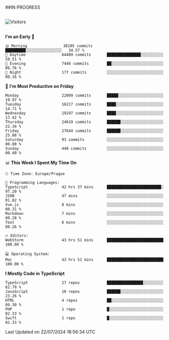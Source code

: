 ##IN PROGRESS
##
![Visitors](https://komarev.com/ghpvc/?username=petrbui&style=for-the-badge&label=Visitors+👀)



##
<!--
[![My GitHub stats](https://github-readme-stats.vercel.app/api?username=petrbui&theme=github_dark)](https://github.com/anuraghazra/github-readme-stats)

[![My wakatime stats](https://github-readme-stats.vercel.app/api/wakatime?username=petrbui&theme=github_dark)](https://github.com/anuraghazra/github-readme-stats)
-->
<!--START_SECTION:waka-->
**I'm an Early 🐤** 

```text
🌞 Morning                38105 commits       █████████░░░░░░░░░░░░░░░░   34.57 % 
🌆 Daytime                64489 commits       ███████████████░░░░░░░░░░   58.51 % 
🌃 Evening                7448 commits        ██░░░░░░░░░░░░░░░░░░░░░░░   06.76 % 
🌙 Night                  177 commits         ░░░░░░░░░░░░░░░░░░░░░░░░░   00.16 % 
```
📅 **I'm Most Productive on Friday** 

```text
Monday                   22009 commits       █████░░░░░░░░░░░░░░░░░░░░   19.97 % 
Tuesday                  16217 commits       ████░░░░░░░░░░░░░░░░░░░░░   14.71 % 
Wednesday                19197 commits       ████░░░░░░░░░░░░░░░░░░░░░   17.42 % 
Thursday                 24619 commits       ██████░░░░░░░░░░░░░░░░░░░   22.34 % 
Friday                   27644 commits       ██████░░░░░░░░░░░░░░░░░░░   25.08 % 
Saturday                 93 commits          ░░░░░░░░░░░░░░░░░░░░░░░░░   00.08 % 
Sunday                   440 commits         ░░░░░░░░░░░░░░░░░░░░░░░░░   00.40 % 
```


📊 **This Week I Spent My Time On** 

```text
🕑︎ Time Zone: Europe/Prague

💬 Programming Languages: 
TypeScript               42 hrs 37 mins      ████████████████████████░   97.20 % 
JSON                     47 mins             ░░░░░░░░░░░░░░░░░░░░░░░░░   01.82 % 
Vue.js                   8 mins              ░░░░░░░░░░░░░░░░░░░░░░░░░   00.31 % 
Markdown                 7 mins              ░░░░░░░░░░░░░░░░░░░░░░░░░   00.28 % 
Text                     6 mins              ░░░░░░░░░░░░░░░░░░░░░░░░░   00.26 % 

🔥 Editors: 
WebStorm                 43 hrs 51 mins      █████████████████████████   100.00 % 

💻 Operating System: 
Mac                      43 hrs 51 mins      █████████████████████████   100.00 % 
```

**I Mostly Code in TypeScript** 

```text
TypeScript               27 repos            ████████████████░░░░░░░░░   62.79 % 
JavaScript               10 repos            ██████░░░░░░░░░░░░░░░░░░░   23.26 % 
HTML                     4 repos             ██░░░░░░░░░░░░░░░░░░░░░░░   09.30 % 
PHP                      1 repo              █░░░░░░░░░░░░░░░░░░░░░░░░   02.33 % 
Swift                    1 repo              █░░░░░░░░░░░░░░░░░░░░░░░░   02.33 % 
```




 Last Updated on 22/07/2024 18:56:34 UTC
<!--END_SECTION:waka-->
